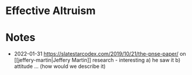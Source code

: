 # Effective Altruism

# Notes

* 2022-01-31 https://slatestarcodex.com/2019/10/21/the-pnse-paper/ on [[jeffery-martin|Jeffery Martin]] research - interesting a) he saw it b) attitude ... (how would we describe it)